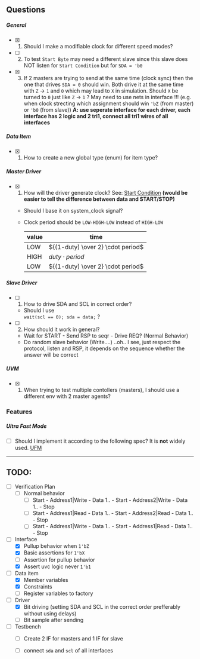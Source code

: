 ## Questions

##### General

- [x] 1. Should I make a modifiable clock for different speed modes?

- [ ] 2. To test `Start Byte` may need a different slave since this slave does NOT listen for `Start Condition` but for `SDA = 'b0`

- [x] 3. If 2 masters are trying to send at the same time (clock sync) then the one that drives `SDA = 0` should win. Both drive it at the same time with `Z` &rarr; `1` and `0` which may lead to `X` in simulation. Should `X` be turned to `0` just like `Z` &rarr; `1` ?
May need to use nets in interface !!! (e.g. when clock strecting which assignment should win `'bZ` (from master) or `'b0` (from slave))
__A: use seperate interface for each driver, each interface has 2 logic and 2 tri1, connect all tri1 wires of all interfaces__

##### Data Item

- [x] 1. How to create a new global type (enum) for item type?

##### Master Driver

- [x] 1. How will the driver generate clock? See: [Start Condition](https://www.i2c-bus.org/repeated-start-condition/) __(would be easier to tell the difference between data and START/STOP)__
    - Should I base it on system_clock signal?
    - Clock period should be ``LOW-HIGH-LOW`` instead of ``HIGH-LOW``

        | value | time |
        |---|---|
        | LOW | ${(1-duty) \over 2} \cdot period$ |
        | HIGH | $duty \cdot period$ |
        | LOW | ${(1-duty) \over 2} \cdot period$ |

##### Slave Driver

- [ ] 1. How to drive SDA and SCL in correct order?
    - Should I use<br> ``wait(scl == 0); sda = data;`` ?

- [ ] 2. How should it work in general?
    - Wait for START - Send RSP to seqr - Drive REQ? (Normal Behavior)
    - Do random slave behavior (Write....) ..oh.. I see, just respect the protocol, listen and RSP, it depends on the sequence whether the answer will be correct

##### UVM
- [x] 1. When trying to test multiple contollers (masters), I should use a different env with 2 master agents?

### Features


##### Ultra Fast Mode

- [ ] Should I implement it according to the following spec? It is __not__ widely used. [UFM](https://www.i2c-bus.org/ultra-fast-mode-ufm/)

---

## TODO:
- [ ] Verification Plan
    - [ ] Normal behavior
        - [ ] Start - Address1|Write - Data 1.. - Start - Address2|Write - Data 1.. - Stop
        - [ ] Start - Address1|Read  - Data 1.. - Start - Address2|Read  - Data 1.. - Stop
        - [ ] Start - Address1|Write - Data 1.. - Start - Address1|Read  - Data 1.. - Stop
- [ ] Interface
    - [x] Pullup behavior when `1'bZ`
    - [x] Basic assertions for `1'bX`
    - [ ] Assertion for pullup behavior
    - [x] Assert uvc logic never `1'b1`
- [ ] Data item
    - [x] Member variables
    - [x] Constraints
    - [ ] Register variables to factory
- [ ] Driver
    - [x] Bit driving (setting SDA and SCL in the correct order prefferably without using delays)
    - [ ] Bit sample after sending
- [ ] Testbench
    - [ ] Create 2 IF for masters and 1 IF for slave
    - [ ] connect `sda` and `scl` of all interfaces

